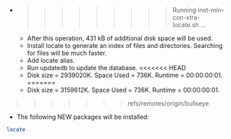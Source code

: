 * >>>>>>>>> Running inst-min-con-xtra-locate.sh ...
  * After this operation, 431 kB of additional disk space will be used.
  * Install locate to generate an index of files and directories. Searching for files will be much faster.
  * Add locate alias.
  * Run updatedb to update the database.
<<<<<<< HEAD
  * Disk size = 2939020K. Space Used = 736K. Runtime = 00:00:00:01.
=======
  * Disk size = 3159612K. Space Used = 736K. Runtime = 00:00:00:01.
>>>>>>> refs/remotes/origin/bullseye
  * The following NEW packages will be installed:
  ```bash
locate
  ```
